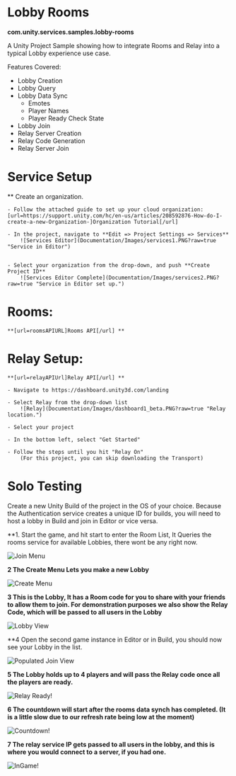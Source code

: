 # Lobby Rooms
  **com.unity.services.samples.lobby-rooms**

A Unity Project Sample showing how to integrate Rooms and Relay into a typical Lobby experience use case.

Features Covered:
- Lobby Creation
- Lobby Query
- Lobby Data Sync
  - Emotes
  - Player Names
  - Player Ready Check State  
- Lobby Join
- Relay Server Creation
- Relay Code Generation
- Relay Server Join

# Service Setup
** Create an organization.

	- Follow the attached guide to set up your cloud organization:
	[url=https://support.unity.com/hc/en-us/articles/208592876-How-do-I-create-a-new-Organization-]Organization Tutorial[/url]
	
	- In the project, navigate to **Edit => Project Settings => Services**
		![Services Editor](Documentation/Images/services1.PNG?raw=true "Service in Editor")
	
	
	- Select your organization from the drop-down, and push **Create Project ID**
		![Services Editor Complete](Documentation/Images/services2.PNG?raw=true "Service in Editor set up.")

# Rooms:
	**[url=roomsAPIURL]Rooms API[/url] **


# Relay Setup:
	**[url=relayAPIUrl]Relay API[/url] **
	
	- Navigate to https://dashboard.unity3d.com/landing

	- Select Relay from the drop-down list
		![Relay](Documentation/Images/dashboard1_beta.PNG?raw=true "Relay location.")

	- Select your project
	
	- In the bottom left, select "Get Started"
	
	- Follow the steps until you hit "Relay On"
		(For this project, you can skip downloading the Transport)
		

# Solo Testing

Create a new Unity Build of the project in the OS of your choice.
Because the Authentication service creates a unique ID for builds, you will need to host a lobby in Build and join in Editor or vice versa.

**1. Start the game, and hit start to enter the Room List, It Queries the rooms service for available Lobbies, there wont be any right now.

![Join Menu](Documentation/Images/tutorial_1_lobbyList.PNG?raw=true "Join Menu")

**2 The Create Menu Lets you make a new Lobby**

![Create Menu](Documentation/Images/tutorial_2_createMenu.PNG?raw=true "Create Menu")

**3 This is the Lobby, It has a Room code for you to share with your friends to allow them to join.
For demonstration purposes we also show the Relay Code, which will be passed to all users in the Lobby**

![Lobby View](Documentation/Images/tutorial_3_HostGame.PNG?raw=true "Lobby View")


**4 Open the second game instance in Editor or in Build, you should now see your Lobby in the list.

![Populated Join View](Documentation/Images/tutorial_4_newLobby.PNG?raw=true "Populated Join View")


**5 The Lobby holds up to 4 players and will pass the Relay code once all the players are ready.**

![Relay Ready!](Documentation/Images/tutorial_5_editorCow.PNG?raw=true "Create Menu Name")


**6 The countdown will start after the rooms data synch has completed. (It is a little slow due to our refresh rate being low at the moment)**

![Countdown!](Documentation/Images/tutorial_6_countDown.PNG?raw=true "Countdown")


**7 The relay service IP gets passed to all users in the lobby, and this is where you would connect to a server, if you had one.**

![InGame!](Documentation/Images/tutorial_7_ingame.PNG?raw=true "InGame")
